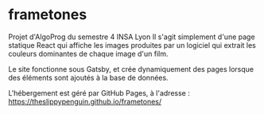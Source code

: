 # frametones

Projet d'AlgoProg du semestre 4 INSA Lyon
Il s'agit simplement d'une page statique React qui affiche les images produites
par un logiciel qui extrait les couleurs dominantes de chaque image d'un film.

Le site fonctionne sous Gatsby, et crée dynamiquement des pages lorsque 
des éléments sont ajoutés à la base de données.

L'hébergement est géré par GitHub Pages, à l'adresse :
https://theslippypenguin.github.io/frametones/
